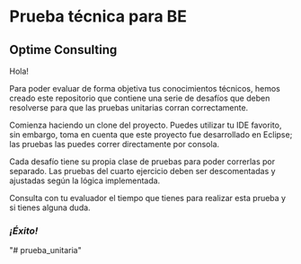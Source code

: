# Prueba técnica para BE
## Optime Consulting

Hola! 

Para poder evaluar de forma objetiva tus conocimientos técnicos, hemos creado este repositorio que contiene una serie de desafíos que deben resolverse para que las pruebas unitarias corran correctamente.

Comienza haciendo un clone del proyecto. Puedes utilizar tu IDE favorito, sin embargo, toma en cuenta que este proyecto fue desarrollado en Eclipse; las pruebas las puedes correr directamente por consola.

Cada desafío tiene su propia clase de pruebas para poder correrlas por separado. Las pruebas del cuarto ejercicio deben ser descomentadas y ajustadas según la lógica implementada.

Consulta con tu evaluador el tiempo que tienes para realizar esta prueba y si tienes alguna duda.

### *¡Éxito!*
"# prueba_unitaria" 
